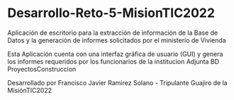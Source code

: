 # Desarrollo-Reto-5-MisionTIC2022
Aplicación de escritorio para la extracción de información  de la Base de Datos y la generación de informes solicitados por el ministerio de Vivienda

Esta Aplicación cuenta con una interfaz gráfica de usuario (GUI) y genera los informes requeridos por los funcionarios de la institucion
Adjunta BD  ProyectosConstruccion 

Desarrollado por Francisco Javier Ramirez Solano -  Tripulante Guajiro de la MisiónTIC2022
